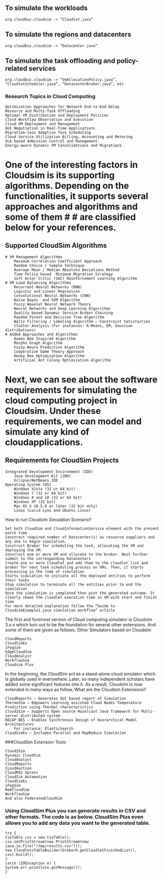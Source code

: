 ## To simulate the workloads

    org.cloudbus.cloudsim -> “Cloudlet.java”

## To simulate the regions and datacenters

    org.cloudbus.cloudsim -> “Datacenter.java”

## To simulate the task offloading and policy-related services

    org.cloudbus.cloudsim -> “VmAllocationPolicy.java”, “CloudletScheduler.java”, “DatacenterBroker.java”, etc

### Research Topics in Cloud Computing

    Optimization Approaches for Network End-to-End Delay
    Resource and Multi-Task Offloading
    Optimal VM Distribution and Deployment Policies
    Cloud Workflow Observation and Execution
    Cloud VM Deployment and Management
    QoS Negotiation in Real-Time Applications
    Migration-less Adaptive Task Scheduling
    Cloud Service Utilization Billing, Accounting and Metering
    SLA based Admission Control and Management
    Energy-aware Dynamic VM Consolidations and Migrations

# One of the interesting factors in Cloudsim is its supporting algorithms. Depending on the functionalities, it supports several approaches and algorithms and some of them # # are classified below for your references.
## Supported CloudSim Algorithms

    # VM Management Algorithms
        Maximum Correlation Coefficient Approach
        Random Choice / Sample Technique
        Average Mean / Median Absolute Deviations Method
        Time Policy based  Minimum Migration Strategy
        Soft Actor Critic (SAC) Reinforcement Learning Algorithm
    # VM Load Balancing Algorithms
        Recurrent Neural Networks (RNN)
        Logistic and Linear Regression
        Convolutional Neural Networks (CNN)
        Naïve Bayes  and SVM Algorithm
        Fuzzy Wavelet Neural Network Theory
        Neural Networks and Deep Learning Algorithms
        Quality based Dynamic Service Broker Chaining
        Random Forest and Decision Tree Algorithm
        Waltz Filtering / Labeling Algorithm – Constraint Satisfaction
        Cluster Analysis (For instances: K-Means, EM, Gaussian distributions)
    # Added Approaches and Algorithms
        Queen Bee Inspired Algorithm
        Morpho Graph Algorithm
        Fuzzy-Neuro Prediction Algorithm
        Cooperative Game Theory Approach
        Honey Bee Optimization Algorithm
        Artificial Ant Colony Optimization Algorithm

# Next, we can see about the software requirements for simulating the cloud computing project in Cloudsim. Under these requirements, we can model and simulate any kind of cloudapplications.
## Requirements for CloudSim Projects

    Integrated Development Environment (IDE)
        Java Development Kit (JDK)
        Eclipse/NetBeans IDE
    Operating System (OS)
        Windows Vista (32 or 64 bit)
        Windows 7 (32 or 64 bit)
        Windows 8 and 10 (32 or 64 bit)
        Windows XP (32 bit)
        Mac OS X 10.5.8 or later (32 bit only)
        Linux (Lucid Lynx and Ubuntu Linux)


How to run Cloudsim Simulation Scenario?

    Set both CloudSim and CloudInformationService element with the present watch time
    Construct required number of Datacenter(s) as resource suppliers and any one to begin simulation.
    Construct Broker for scheduling the task, allocating the VM and deploying the VM.
    Construct one or more VM and allocate to the broker. Next further submit to the corresponding DataCenters
    Create one or more Cloudlet and add them to the cloudlet list and broker for next task scheduling process on VMs. Then, it starts processing in the time of simulation
    Starts simulation to initiate all the deployed entities to perform their tasks
    Stop simulation to terminate all the entities prior to end the simulation
    Once the simulation is completed then pint the generated outcome. It clearly shows the cloudlet execution time in VM with start and finish time
    For more detailed explanation follow the “Guide to CloudsimExample1.java simulation workflow“ article

The first and foremost version of Cloud computing simulator is Cloudsim 3.x.x which turn out to be the foundation for several other extensions. And some of them are given as follows,
Other Simulators based on Cloudsim

    CloudReports
    CloudSimEx
    iFogSim
    EdgeCloudSim
    CloudAnalyst
    WorkflowSim
    Cloudsim Plus

In the beginning, the CloudSim act as a stand-alone cloud simulator which is globally used in everywhere. Later, so many independent scholars have added some significant features into it. As a result, Cloudsim is now extended in many ways as follow, 
What are the Cloudsim Extensions?

    CloudReports – Generates GUI based report of Simulation
    ThermoSim – Empowers Learning assisted Cloud Nodes Temperature Prediction using Thermal characteristics
    Cloud2Sim – Supports Open source Hazelcast Java framework for Multi-server distributed system
    RECAP DES – Enables Synchronous Design of Hierarchical Model Architectures
        For instance: ElasticSearch
    CloudSimEx – Includes Parallel and MapReduce Simulation

###CloudSim Extension Tools

    Cloud2Sim
    Dynamic CloudSim
    CloudAnalyst
    CloudReports
    CLoudAuction
    CloudMIG Xpress
    CloudSim Automation
    CloudSimEx
    iFogSim
    RedCloudSim
    WorkflowSim
    And also FederatedCloudSim

### Using CloudSim Plus you can generate results in CSV and other formats. The code is as below. CloudSim Plus even allows you to add any data you want to the generated table.
    try {
    CsvTable csv = new CsvTable();
    csv.setPrintStream(new PrintStream(new java.io.File("/tmp/results.csv")));
    new CloudletsTableBuilder(broker0.getCloudletFinishedList(), csv).build();
    } 
    catch (IOException e) {
    System.err.println(e.getMessage());
    }


